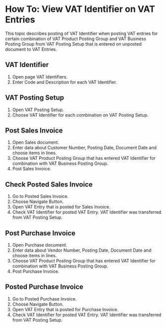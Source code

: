 # How To: View VAT Identifier on VAT Entries

This topic describes posting of VAT Identifier when posting VAT entries for certain combination of VAT Product Posting Group and VAT Business Posting Group from VAT Posting Setup that is entered on unposted document to VAT Entries.

## VAT Identifier

1. Open page VAT Identifiers.
2. Enter Code and Description for each VAT Identifier.

## VAT Posting Setup

1. Open VAT Posting Setup.
2. Choose VAT Identifier for each combination on VAT Posting Setup.

## Post Sales Invoice

1. Open Sales document.
2. Enter data about Customer Number, Posting Date, Document Date and choose items in lines. 
3. Choose VAT Product Posting Group that has entered VAT Identifier for combination with VAT Business Posting Group.
4. Post Sales Invoice.

## Check Posted Sales Invoice

1. Go to Posted Sales Invoice.
2. Choose Navigate Button.
3. Open VAT Entry that is posted for Sales Invoice.  
4. Check VAT Identifier for posted VAT Entry. VAT Identifier was transferred from VAT Posting Setup.

## Post Purchase Invoice

1. Open Purchase document.
2. Enter data about Vendor Number, Posting Date, Document Date and choose items in lines. 
3. Choose VAT Product Posting Group that has entered VAT Identifier for combination with VAT Business Posting Group.
4. Post Purchase Invoice.

## Posted Purchase Invoice

1. Go to Posted Purchase Invoice.
2. Choose Navigate Button.
3. Open VAT Entry that is posted for Purchase Invoice.  
4. Check VAT Identifier for posted VAT Entry. VAT Identifier was transferred from VAT Posting Setup. 